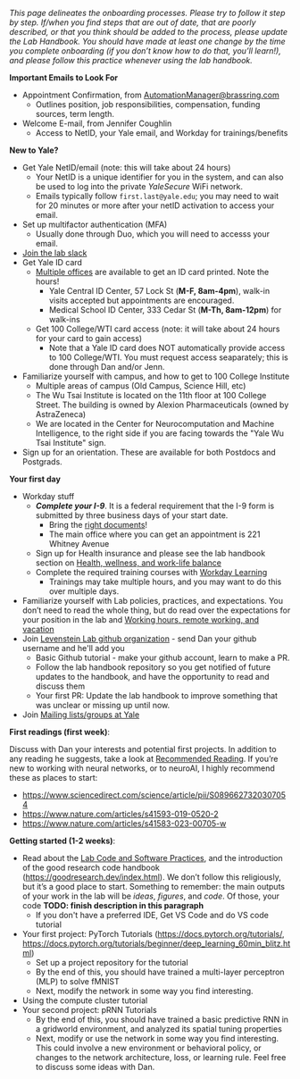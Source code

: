 *This page delineates the onboarding processes. Please try to follow it step by step. If/when you find steps that are out of date, that are poorly described, or that you think should be added to the process, please update the Lab Handbook. You should have made at least one change by the time you complete onboarding (if you don’t know how to do that, you’ll learn!), and please follow this practice whenever using the lab handbook.*

**Important Emails to Look For**
- Appointment Confirmation, from AutomationManager@brassring.com
    - Outlines position, job responsibilities, compensation, funding sources, term length.
- Welcome E-mail, from Jennifer Coughlin
    - Access to NetID, your Yale email, and Workday for trainings/benefits

**New to Yale?**
- Get Yale NetID/email (note: this will take about 24 hours)
    - Your NetID is a unique identifier for you in the system, and can also be used to log into the private *YaleSecure* WiFi network.
    - Emails typically follow `first.last@yale.edu`; you may need to wait for 20 minutes or more after your netID activation to access your email.
- Set up multifactor authentication (MFA)
    - Usually done through Duo, which you will need to accesss your email.
- [Join the lab slack](https://join.slack.com/t/levensteinlab/shared_invite/zt-3coybbilg-4v5vsK2SFpaGU~NH5QD1lA)
- Get Yale ID card
    - [Multiple offices](https://idcenter.yale.edu/id-center-hours) are available to get an ID card printed. Note the hours!
        - Yale Central ID Center, 57 Lock St (**M-F, 8am-4pm**), walk-in visits accepted but appointments are encouraged.
        - Medical School ID Center, 333 Cedar St (**M-Th, 8am-12pm**) for walk-ins
    - Get 100 College/WTI card access (note: it will take about 24 hours for your card to gain access)
        - Note that a Yale ID card does NOT automatically provide access to 100 College/WTI. You must request access seaparately; this is done through Dan and/or Jenn.
- Familiarize yourself with campus, and how to get to 100 College Institute
    - Multiple areas of campus (Old Campus, Science Hill, etc)
    - The Wu Tsai Institute is located on the 11th floor at 100 College Street. The building is owned by Alexion Pharmaceuticals (owned by AstraZeneca)
    - We are located in the Center for Neurocomputation and Machine Intelligence, to the right side if you are facing towards the "Yale Wu Tsai Institute" sign.
- Sign up for an orientation. These are available for both Postdocs and Postgrads.


**Your first day**

- Workday stuff
    - ***Complete your I-9***. It is a federal requirement that the I-9 form is submitted by three business days of your start date.
        - Bring the [right documents](https://your.yale.edu/working-at-yale/new-employee-information/important-actions-to-take/submitting-your-i-9-form)!
        - The main office where you can get an appointment is 221 Whitney Avenue 
    - Sign up for Health insurance and please see the lab handbook section on [Health, wellness, and work-life balance](https://github.com/LevensteinLab/Lab-Handbook/blob/5505c9fd8f9a11e7386e4d8602adf6c8384fb48c/Lab%20policies%2C%20practices%20and%20expectations/health_wellness.md)
    - Complete the required training courses with [Workday Learning](https://www.myworkday.com/yale/learning/)
        - Trainings may take multiple hours, and you may want to do this over multiple days.
- Familiarize yourself with Lab policies, practices, and expectations. You don’t need to read the whole thing, but do read over the expectations for your position in the lab and [Working hours, remote working, and vacation](https://github.com/LevensteinLab/Lab-Handbook/blob/63873f8629f62d8472b5a661a51d16be5829107d/Lab%20policies%2C%20practices%20and%20expectations/hours_remote_vacation.md)
- Join [Levenstein Lab github organization](https://github.com/LevensteinLab) - send Dan your github username and he'll add you
    - Basic Github tutorial - make your github account, learn to make a PR.
    - Follow the lab handbook repository so you get notified of future updates to the handbook, and have the opportunity to read and discuss them
    - Your first PR: Update the lab handbook to improve something that was unclear or missing up until now.
- Join [Mailing lists/groups at Yale](https://github.com/LevensteinLab/Lab-Handbook/blob/d3ff2d223686909fc64a45bb4f1cedbd99de0ee7/Resources%20and%20How-Tos/mailing_lists.md)

**First readings (first week)**:

Discuss with Dan your interests and potential first projects. In addition to any reading he suggests, take a look at [Recommended Reading](https://github.com/LevensteinLab/Lab-Handbook/blob/d3ff2d223686909fc64a45bb4f1cedbd99de0ee7/Resources%20and%20How-Tos/recommended_reading.md). If you’re new to working with neural networks, or to neuroAI, I highly recommend these as places to start:

- https://www.sciencedirect.com/science/article/pii/S0896627320307054
- https://www.nature.com/articles/s41593-019-0520-2
- https://www.nature.com/articles/s41583-023-00705-w

**Getting started (1-2 weeks)**:

- Read about the [Lab Code and Software Practices](https://github.com/LevensteinLab/Lab-Handbook/blob/f7c4fdb086beb1f8b19ad53eae9e94680c36b397/Lab%20policies%2C%20practices%20and%20expectations/code_software.md), and the introduction of the good research code handbook (https://goodresearch.dev/index.html). We don’t follow this religiously, but it’s a good place to start. Something to remember: the main outputs of your work in the lab will be *ideas*, *figures*, and *code*. Of those, your code **TODO: finish description in this paragraph**
    - If you don't have a preferred IDE, Get VS Code and do VS code tutorial
- Your first project: PyTorch Tutorials (https://docs.pytorch.org/tutorials/, https://docs.pytorch.org/tutorials/beginner/deep_learning_60min_blitz.html)
    - Set up a project repository for the tutorial
    - By the end of this, you should have trained a multi-layer perceptron (MLP) to solve fMNIST
    - Next, modify the network in some way you find interesting.
- Using the compute cluster tutorial
- Your second project: pRNN Tutorials
    - By the end of this, you should have trained a basic predictive RNN in a gridworld environment, and analyzed its spatial tuning properties
    - Next, modify or use the network in some way you find interesting. This could involve a new environment or behavioral policy, or changes to the network architecture, loss, or learning rule. Feel free to discuss some ideas with Dan.
